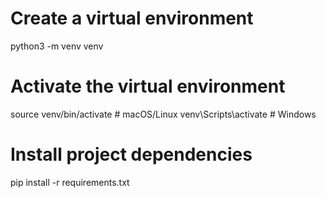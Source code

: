 # Create a virtual environment
python3 -m venv venv

# Activate the virtual environment
source venv/bin/activate  # macOS/Linux
venv\Scripts\activate     # Windows

# Install project dependencies
pip install -r requirements.txt
